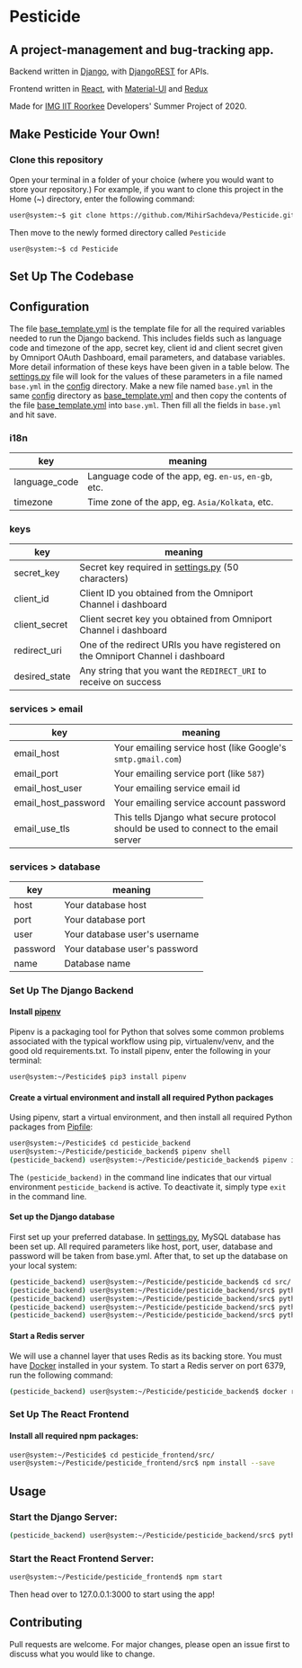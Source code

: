 # Pesticide

## A project-management and bug-tracking app.

Backend written in [Django](https://www.djangoproject.com), with [DjangoREST](https://www.django-rest-framework.org) for APIs.

Frontend written in [React](https://reactjs.org/), with [Material-UI](https://material-ui.com/) and [Redux](https://react-redux.js.org/)

Made for [IMG IIT Roorkee](https://img.channeli.in) Developers' Summer Project of 2020.

## Make Pesticide Your Own!

### Clone this repository

Open your terminal in a folder of your choice (where you would want to store your repository.) For example, if you want to clone this project in the Home (~) directory, enter the following command:

```bash
user@system:~$ git clone https://github.com/MihirSachdeva/Pesticide.git
```

Then move to the newly formed directory called `Pesticide`

```base
user@system:~$ cd Pesticide
```

## Set Up The Codebase

## Configuration

The file [base_template.yml](pesticide_backend/src/config/base_template.yml) is the template file for all the required variables needed to run the Django backend. This includes fields such as language code and timezone of the app, secret key, client id and client secret given by Omniport OAuth Dashboard, email parameters, and database variables. More detail information of these keys have been given in a table below. The [settings.py](pesticide_backend/src/pesticide/settings.py) file will look for the values of these parameters in a file named `base.yml` in the [config](pesticide_backend/src/config/) directory.
Make a new file named `base.yml` in the same [config](pesticide_backend/src/config/) directory as [base_template.yml](pesticide_backend/src/config/base_template.yml) and then copy the contents of the file [base_template.yml](pesticide_backend/src/config/base_template.yml) into `base.yml`. Then fill all the fields in `base.yml` and hit save.

### **i18n**

| key           | meaning                                              |
| ------------- | ---------------------------------------------------- |
| language_code | Language code of the app, eg. `en-us`, `en-gb`, etc. |
| timezone      | Time zone of the app, eg. `Asia/Kolkata`, etc.       |

### **keys**

| key           | meaning                                                                                           |
| ------------- | ------------------------------------------------------------------------------------------------- |
| secret_key    | Secret key required in [settings.py](pesticide_backend/src/pesticide/settings.py) (50 characters) |
| client_id     | Client ID you obtained from the Omniport Channel i dashboard                                      |
| client_secret | Client secret key you obtained from Omniport Channel i dashboard                                  |
| redirect_uri  | One of the redirect URIs you have registered on the Omniport Channel i dashboard                  |
| desired_state | Any string that you want the `REDIRECT_URI` to receive on success                                 |

### services > **email**

| key                 | meaning                                                                              |
| ------------------- | ------------------------------------------------------------------------------------ |
| email_host          | Your emailing service host (like Google's `smtp.gmail.com`)                          |
| email_port          | Your emailing service port (like `587`)                                              |
| email_host_user     | Your emailing service email id                                                       |
| email_host_password | Your emailing service account password                                               |
| email_use_tls       | This tells Django what secure protocol should be used to connect to the email server |

### services > **database**

| key      | meaning                       |
| -------- | ----------------------------- |
| host     | Your database host            |
| port     | Your database port            |
| user     | Your database user's username |
| password | Your database user's password |
| name     | Database name                 |

### Set Up The Django Backend

#### Install [pipenv](https://realpython.com/pipenv-guide/)

Pipenv is a packaging tool for Python that solves some common problems associated with the typical workflow using pip, virtualenv/venv, and the good old requirements.txt. To install pipenv, enter the following in your terminal:

```bash
user@system:~/Pesticide$ pip3 install pipenv
```

#### Create a virtual environment and install all required Python packages

Using pipenv, start a virtual environment, and then install all required Python packages from [Pipfile](pesticide_backend/Pipfile):

```bash
user@system:~/Pesticide$ cd pesticide_backend
user@system:~/Pesticide/pesticide_backend$ pipenv shell
(pesticide_backend) user@system:~/Pesticide/pesticide_backend$ pipenv install
```

The `(pesticide_backend)` in the command line indicates that our virtual environment `pesticide_backend` is active. To deactivate it, simply type `exit` in the command line.

#### Set up the Django database

First set up your preferred database. In [settings.py](pesticide_backend/src/pesticide/settings.py), MySQL database has been set up. All required parameters like host, port, user, database and password will be taken from base.yml. After that, to set up the database on your local system:

```bash
(pesticide_backend) user@system:~/Pesticide/pesticide_backend$ cd src/
(pesticide_backend) user@system:~/Pesticide/pesticide_backend/src$ python3 manage.py makemigrations peticide_app
(pesticide_backend) user@system:~/Pesticide/pesticide_backend/src$ python3 manage.py migrate pesticide_app
(pesticide_backend) user@system:~/Pesticide/pesticide_backend/src$ python3 manage.py makemigrations
(pesticide_backend) user@system:~/Pesticide/pesticide_backend/src$ python3 manage.py migrate
```

#### Start a Redis server

We will use a channel layer that uses Redis as its backing store. You must have [Docker](https://docs.docker.com/engine/install/) installed in your system. To start a Redis server on port 6379, run the following command:

```bash
(pesticide_backend) user@system:~/Pesticide/pesticide_backend$ docker run -p 6379:6379 -d redis:5
```

### Set Up The React Frontend

#### Install all required npm packages:

```bash
user@system:~/Pesticide$ cd pesticide_frontend/src/
user@system:~/Pesticide/pesticide_frontend/src$ npm install --save
```

## Usage

### Start the Django Server:

```bash
(pesticide_backend) user@system:~/Pesticide/pesticide_backend/src$ python3 manage.py runserver
```

### Start the React Frontend Server:

```bash
user@system:~/Pesticide/pesticide_frontend$ npm start
```

Then head over to 127.0.0.1:3000 to start using the app!

## Contributing

Pull requests are welcome. For major changes, please open an issue first to discuss what you would like to change.

